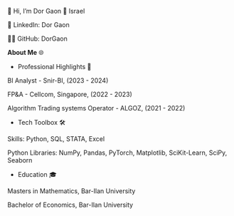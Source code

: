 👋 Hi, I’m Dor Gaon
📍 Israel

🔗 LinkedIn: Dor Gaon

👨‍💻 GitHub: DorGaon

**About Me** 🌐

- Professional Highlights 🌟

BI Analyst - Snir-BI, (2023 - 2024)

FP&A - Cellcom, Singapore, (2022 - 2023)

Algorithm Trading systems Operator - ALGOZ, (2021 - 2022)

 - Tech Toolbox 🛠️

Skills: Python, SQL, STATA, Excel

Python Libraries: NumPy, Pandas, PyTorch, Matplotlib, SciKit-Learn, SciPy, Seaborn

 - Education 🎓

Masters in Mathematics, Bar-Ilan University

Bachelor of Economics, Bar-Ilan University
<!---
DorGaon/DorGaon is a ✨ special ✨ repository because its `README.md` (this file) appears on your GitHub profile.
You can click the Preview link to take a look at your changes.
--->
